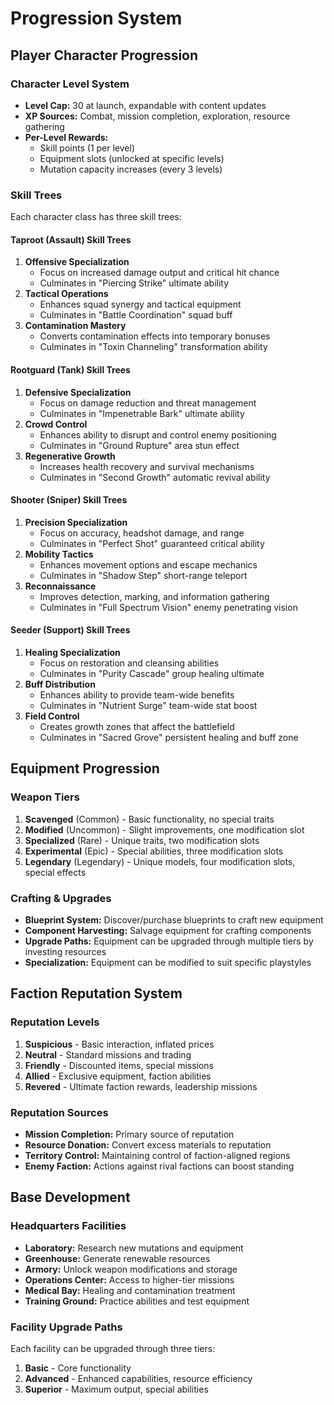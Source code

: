 # Progression System

## Player Character Progression

### Character Level System
- **Level Cap:** 30 at launch, expandable with content updates
- **XP Sources:** Combat, mission completion, exploration, resource gathering
- **Per-Level Rewards:** 
  - Skill points (1 per level)
  - Equipment slots (unlocked at specific levels)
  - Mutation capacity increases (every 3 levels)

### Skill Trees
Each character class has three skill trees:

#### Taproot (Assault) Skill Trees
1. **Offensive Specialization**
   - Focus on increased damage output and critical hit chance
   - Culminates in "Piercing Strike" ultimate ability
2. **Tactical Operations**
   - Enhances squad synergy and tactical equipment
   - Culminates in "Battle Coordination" squad buff
3. **Contamination Mastery**
   - Converts contamination effects into temporary bonuses
   - Culminates in "Toxin Channeling" transformation ability

#### Rootguard (Tank) Skill Trees
1. **Defensive Specialization**
   - Focus on damage reduction and threat management
   - Culminates in "Impenetrable Bark" ultimate ability
2. **Crowd Control**
   - Enhances ability to disrupt and control enemy positioning
   - Culminates in "Ground Rupture" area stun effect
3. **Regenerative Growth**
   - Increases health recovery and survival mechanisms
   - Culminates in "Second Growth" automatic revival ability

#### Shooter (Sniper) Skill Trees
1. **Precision Specialization**
   - Focus on accuracy, headshot damage, and range
   - Culminates in "Perfect Shot" guaranteed critical ability
2. **Mobility Tactics**
   - Enhances movement options and escape mechanics
   - Culminates in "Shadow Step" short-range teleport
3. **Reconnaissance**
   - Improves detection, marking, and information gathering
   - Culminates in "Full Spectrum Vision" enemy penetrating vision

#### Seeder (Support) Skill Trees
1. **Healing Specialization**
   - Focus on restoration and cleansing abilities
   - Culminates in "Purity Cascade" group healing ultimate
2. **Buff Distribution**
   - Enhances ability to provide team-wide benefits
   - Culminates in "Nutrient Surge" team-wide stat boost
3. **Field Control**
   - Creates growth zones that affect the battlefield
   - Culminates in "Sacred Grove" persistent healing and buff zone

## Equipment Progression

### Weapon Tiers
1. **Scavenged** (Common) - Basic functionality, no special traits
2. **Modified** (Uncommon) - Slight improvements, one modification slot
3. **Specialized** (Rare) - Unique traits, two modification slots
4. **Experimental** (Epic) - Special abilities, three modification slots
5. **Legendary** (Legendary) - Unique models, four modification slots, special effects

### Crafting & Upgrades
- **Blueprint System:** Discover/purchase blueprints to craft new equipment
- **Component Harvesting:** Salvage equipment for crafting components
- **Upgrade Paths:** Equipment can be upgraded through multiple tiers by investing resources
- **Specialization:** Equipment can be modified to suit specific playstyles

## Faction Reputation System

### Reputation Levels
1. **Suspicious** - Basic interaction, inflated prices
2. **Neutral** - Standard missions and trading
3. **Friendly** - Discounted items, special missions
4. **Allied** - Exclusive equipment, faction abilities
5. **Revered** - Ultimate faction rewards, leadership missions

### Reputation Sources
- **Mission Completion:** Primary source of reputation
- **Resource Donation:** Convert excess materials to reputation
- **Territory Control:** Maintaining control of faction-aligned regions
- **Enemy Faction:** Actions against rival factions can boost standing

## Base Development

### Headquarters Facilities
- **Laboratory:** Research new mutations and equipment
- **Greenhouse:** Generate renewable resources
- **Armory:** Unlock weapon modifications and storage
- **Operations Center:** Access to higher-tier missions
- **Medical Bay:** Healing and contamination treatment
- **Training Ground:** Practice abilities and test equipment

### Facility Upgrade Paths
Each facility can be upgraded through three tiers:
1. **Basic** - Core functionality
2. **Advanced** - Enhanced capabilities, resource efficiency
3. **Superior** - Maximum output, special abilities